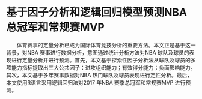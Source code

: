 # 基于因子分析和逻辑回归模型预测NBA 总冠军和常规赛MVP

　　体育赛事的定量分析已成为国际体育竞技分析的重要方法。本文正是基于这一背景，对NBA 赛事进行数据分析，意图通过统计分析方法对NBA 球队及球员的表现进行定量分析并进行预测。首先，本文基于探索性因子分析法从球队及球员的多项能力指标提取出三大公共因子：进攻组织能力；有效得分能力；负面影响能力。其次，本文基于多年赛事数据对NBA 热门球队及球员表现进行定性分析。最后，本文使用R语言采用逻辑回归法对2017 年NBA 赛季总冠军和常规赛MVP 进行预测。
